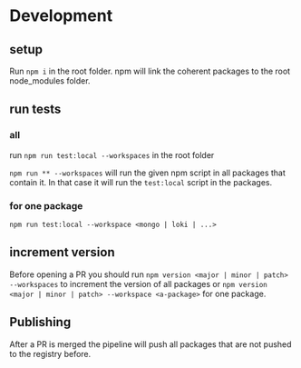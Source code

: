 # Development

## setup

Run `npm i` in the root folder. npm will link the coherent packages to the root node_modules folder.

## run tests

### all

run `npm run test:local --workspaces` in the root folder

`npm run ** --workspaces` will run the given npm script in all packages that contain it. In that case it will run the `test:local` script in the packages.

### for one package

`npm run test:local --workspace <mongo | loki | ...>`

## increment version

Before opening a PR you should run `npm version <major | minor | patch> --workspaces` to increment the version of all packages or `npm version <major | minor | patch> --workspace <a-package>` for one package.

## Publishing

After a PR is merged the pipeline will push all packages that are not pushed to the registry before.
